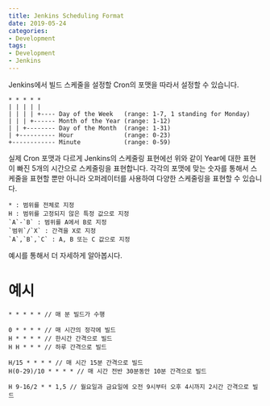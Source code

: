 ```yaml
---
title: Jenkins Scheduling Format
date: 2019-05-24
categories:
- Development
tags:
- Development
- Jenkins
---
```

Jenkins에서 빌드 스케줄을 설정할 Cron의 포맷을 따라서 설정할 수 있습니다.
```
* * * * *
| | | | | 
| | | | +---- Day of the Week   (range: 1-7, 1 standing for Monday)
| | | +------ Month of the Year (range: 1-12)
| | +-------- Day of the Month  (range: 1-31)
| +---------- Hour              (range: 0-23)
+------------ Minute            (range: 0-59)
```
실제 Cron 포맷과 다르게 Jenkins의 스케줄링 표현에선 위와 같이 Year에 대한 표현이 빠진 5개의 시간으로 스케줄링을 표현합니다. 각각의 포맷에 맞는 숫자를 통해서 스케줄을 표현할 뿐만 아니라 오퍼레이터를 사용하여 다양한 스케줄링을 표현할 수 있습니다.
```
* : 범위를 전체로 지정
H : 범위를 고정되지 않은 특정 값으로 지정
`A`-`B` : 범위를 A에서 B로 지정
`범위`/`X` : 간격을 X로 지정
`A`,`B`,`C` : A, B 또는 C 값으로 지정
```
예시를 통해서 더 자세하게 알아봅시다.
# 예시
```
* * * * * // 매 분 빌드가 수행

0 * * * * // 매 시간의 정각에 빌드
H * * * * // 한시간 간격으로 빌드
H H * * * // 하루 간격으로 빌드

H/15 * * * * // 매 시간 15분 간격으로 빌드
H(0-29)/10 * * * * // 매 시간 전반 30분동안 10분 간격으로 빌드

H 9-16/2 * * 1,5 // 월요일과 금요일에 오전 9시부터 오후 4시까지 2시간 간격으로 빌드
```
